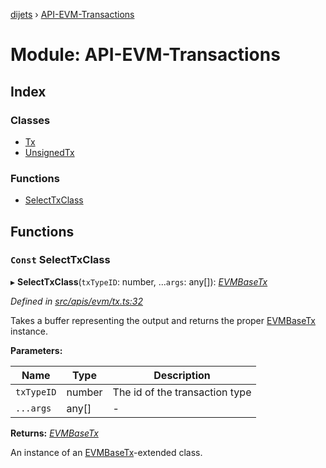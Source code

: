 [dijets](../README.md) › [API-EVM-Transactions](api_evm_transactions.md)

# Module: API-EVM-Transactions

## Index

### Classes

* [Tx](../classes/api_evm_transactions.tx.md)
* [UnsignedTx](../classes/api_evm_transactions.unsignedtx.md)

### Functions

* [SelectTxClass](api_evm_transactions.md#const-selecttxclass)

## Functions

### `Const` SelectTxClass

▸ **SelectTxClass**(`txTypeID`: number, ...`args`: any[]): *[EVMBaseTx](../classes/api_evm_basetx.evmbasetx.md)*

*Defined in [src/apis/evm/tx.ts:32](https://github.com/Dijets-Inc/dijetsjs/blob/ca67b81/src/apis/evm/tx.ts#L32)*

Takes a buffer representing the output and returns the proper [EVMBaseTx](../classes/api_evm_basetx.evmbasetx.md) instance.

**Parameters:**

Name | Type | Description |
------ | ------ | ------ |
`txTypeID` | number | The id of the transaction type  |
`...args` | any[] | - |

**Returns:** *[EVMBaseTx](../classes/api_evm_basetx.evmbasetx.md)*

An instance of an [EVMBaseTx](../classes/api_evm_basetx.evmbasetx.md)-extended class.
